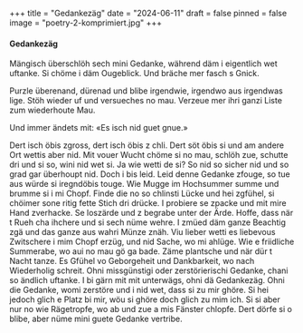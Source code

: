 +++
title = "Gedankezäg"
date = "2024-06-11"
draft = false
pinned = false
image = "poetry-2-komprimiert.jpg"
+++
#### Gedankezäg

Mängisch überschlöh sech mini Gedanke, während däm i eigentlich wet uftanke. Si chöme i däm Ougeblick. Und bräche mer fasch s Gnick.




Purzle überenand, dürenad und blibe irgendwie, irgendwo aus irgendwas lige. Stöh wieder uf und versueches no mau. Verzeue mer ihri ganzi Liste zum wiederhoute Mau.


Und immer ändets mit: «Es isch nid guet gnue.»


Dert isch öbis zgross, dert isch öbis z chli. Dert söt öbis si und am andere Ort wettis aber nid. 
Mit vouer Wucht chöme si no mau, schlöh zue, schutte dri und si so, wini nid wet si. 
Ja wie wetti de si? So nid so sicher nid und so grad gar überhoupt nid.
Doch i bis leid. Leid denne Gedanke zfouge, so tue aus würde si iregndöbis touge.
Wie Mugge im Hochsummer summe und brumme si i mi Chopf. Finde die no so chlinsti Lücke und hei zgfühel, si chöimer sone ritig fette Stich dri drücke. I probiere se zpacke und mit mire Hand zverhacke. Se loszärde und z begrabe unter der Ärde. Hoffe, dass när t Rueh cha ihchere und si sech nüme wehre.
I zmüed däm ganze Beachtig zgä und das ganze aus wahri Münze znäh.
Viu lieber wetti es liebevous Zwitschere i mim Chopf erzüg, und nid Sache, wo mi ahlüge.
Wie e friidliche Summerabe, wo aui no mau gö ga bade. Zäme plantsche und när dür t Nacht tanze. Es Gfühel vo Geborgeheit und Dankbarkeit, wo nach Wiederholig schreit. Ohni missgünstigi oder zerstörierischi Gedanke, chani so ändlich uftanke.
I bi gärn mit mit unterwägs, ohni dä Gedankezäg. Ohni die Gedanke, womi zerstöre und i nid wet, dass si zu mir ghöre. 
Si hei jedoch glich e Platz bi mir, wöu si ghöre doch glich zu mim ich. Si si aber nur no wie Rägetropfe, wo ab und zue a mis Fänster chlopfe. Dert dörfe si o blibe, aber nüme mini guete Gedanke vertribe.